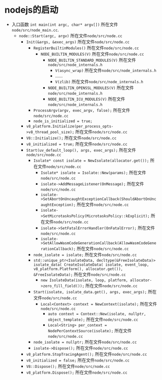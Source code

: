 # nodejs的启动

- 入口函数 `int main(int argc, char* argv[])` 所在文件`node/src/node_main.cc`.
    - `node::Start(argc, argv)` 所在文件`node/src/node.cc`
        - `Init(&args, &exec_args)` 所在文件`node/src/node.cc`
            - `RegisterBuiltinModules()` 所在文件`node/src/node.cc`
                - `NODE_BUILTIN_MODULES(V)` 所在文件`node/src/node.cc`
                    - `NODE_BUILTIN_STANDARD_MODULES(V)` 所在文件`node/src/node_internals.h`
                        - `V(async_wrap)` 所在文件`node/src/node_internals.h`
                        - ......
                        - `V(zlib)` 所在文件`node/src/node_internals.h`
                    - `NODE_BUILTIN_OPENSSL_MODULES(V)` 所在文件`node/src/node_internals.h`
                    - `NODE_BUILTIN_ICU_MODULES(V)` 所在文件`node/src/node_internals.h`
            - `ProcessArgv(argv, exec_argv, false);` 所在文件`node/src/node.cc`
            - `node_is_initialized = true;`
        - `v8_platform.Initialize(per_process_opts->v8_thread_pool_size);` 所在文件`node/src/node.cc`
        - `V8::Initialize();` 所在文件`node/src/node.cc`
        - `v8_initialized = true;` 所在文件`node/src/node.cc`
        - `Start(uv_default_loop(), args, exec_args);` 所在文件`node/src/node.cc`
            - `Isolate* const isolate = NewIsolate(allocator.get());` 所在文件`node/src/node.cc`
                - `Isolate* isolate = Isolate::New(params);` 所在文件`node/src/node.cc`
                - `isolate->AddMessageListener(OnMessage);` 所在文件`node/src/node.cc`
                - `isolate->SetAbortOnUncaughtExceptionCallback(ShouldAbortOnUncaughtException);` 所在文件`node/src/node.cc`
                - `isolate->SetMicrotasksPolicy(MicrotasksPolicy::kExplicit);`  所在文件`node/src/node.cc`
                - `isolate->SetFatalErrorHandler(OnFatalError);` 所在文件`node/src/node.cc`
                - `isolate->SetAllowWasmCodeGenerationCallback(AllowWasmCodeGenerationCallback);` 所在文件`node/src/node.cc`
            - `node_isolate = isolate;` 所在文件`node/src/node.cc`
            - `std::unique_ptr<IsolateData, decltype(&FreeIsolateData)> isolate_data( CreateIsolateData( isolate, event_loop, v8_platform.Platform(), allocator.get()), &FreeIsolateData);`  所在文件`node/src/node.cc`
                - `new IsolateData(isolate, loop, platform, allocator->zero_fill_field());` 所在文件`node/src/node.cc`
            - `Start(isolate, isolate_data.get(), args, exec_args);` 所在文件`node/src/node.cc`
                - `Local<Context> context = NewContext(isolate);` 所在文件`node/src/node.cc`
                    - `auto context = Context::New(isolate, nullptr, object_template);` 所在文件`node/src/node.cc`
                    - `Local<String> per_context = NodePerContextSource(isolate);` 所在文件`node/src/node.cc`
            - `node_isolate = nullptr;` 所在文件`node/src/node.cc`
            - `isolate->Dispose();` 所在文件`node/src/node.cc`
        - `v8_platform.StopTracingAgent();` 所在文件`node/src/node.cc`
        - `v8_initialized = false;` 所在文件`node/src/node.cc`
        - `V8::Dispose();` 所在文件`node/src/node.cc`
        - `v8_platform.Dispose();` 所在文件`node/src/node.cc`